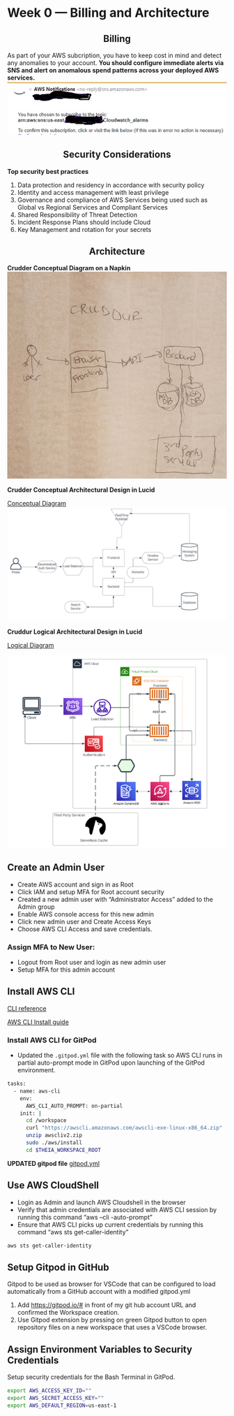 # Week 0 — Billing and Architecture
## <center>Billing </center>
As part of your AWS subcription, you have to keep cost in 
mind and detect any anomalies to your account. **You should configure immediate alerts via SNS and alert on anomalous spend patterns across your deployed AWS services.**  
![Alt text](../_docs/assets/Notification.jpg)

## <center> Security Considerations</center>
**Top security best practices**
1.	Data protection and residency in accordance with security policy
2.	Identity and access management with least privilege
3.	Governance and compliance of AWS Services being used such as Global vs Regional Services and Compliant Services
4.	Shared Responsibility of Threat Detection
5.	Incident Response Plans should include Cloud
6. Key Management and rotation for your secrets

## <center>Architecture </center>
**Crudder Conceptual Diagram on a Napkin**
![Alt text](../_docs/assets/napkin.jpg)

**Crudder Conceptual Architectural Design in Lucid** 

[Conceptual Diagram](https://lucid.app/lucidchart/invitations/accept/inv_9601902e-6fc9-457b-bcb1-83b8a61d8540)
![Alt text](<../_docs/assets/Conceptual Diagram.png>)


**Cruddur Logical Architectural Design in Lucid** 

[Logical Diagram](https://lucid.app/lucidchart/invitations/accept/inv_2e46f0c5-81e6-4ecc-80a1-889bed67465c)

![Alt text](<../_docs/assets/Logical Diagram.png>)


## Create an Admin User
-	Create AWS account and sign in as Root 
-	Click IAM and setup MFA for Root account security
-	Created a new admin user with “Administrator Access” added to the Admin group
-	Enable AWS console access for this new admin  
-	Click new admin user and Create Access Keys
-	Choose AWS CLI Access and save credentials.
### Assign MFA to New User:
-	Logout from Root user and login as new admin user 
-	Setup MFA for this admin account

## Install AWS CLI
[CLI reference](https://docs.aws.amazon.com/cli/latest/)

[AWS CLI Install guide](https://docs.aws.amazon.com/cli/latest/userguide/getting-started-install.html)
### Install AWS CLI for GitPod 
-	Updated the `.gitpod.yml` file with the following task so AWS CLI runs in partial auto-prompt mode in GitPod upon launching of the GitPod environment.
```sh
tasks:
  - name: aws-cli
    env:
      AWS_CLI_AUTO_PROMPT: on-partial
    init: |
      cd /workspace
      curl "https://awscli.amazonaws.com/awscli-exe-linux-x86_64.zip" -o "awscliv2.zip"
      unzip awscliv2.zip
      sudo ./aws/install
      cd $THEIA_WORKSPACE_ROOT
```

**UPDATED gitpod file** 
[gitpod.yml](https://github.com/cyberfly5/aws-bootcamp-cruddur-2023/main/.gitpod.yml)

## Use AWS CloudShell
-	Login as Admin and launch AWS Cloudshell in the browser
-	Verify that admin credentials are associated with AWS CLI session by running this command “aws –cli -auto-prompt”
-	Ensure that AWS CLI picks up current credentials by running this command “aws sts get-caller-identity”

```sh
aws sts get-caller-identity
```

## Setup Gitpod in GitHub 
Gitpod to be used as browser for VSCode that can be configured to load automatically from a GitHub account with a modified gitpod.yml 

1.	Add https://gitpod.io/# in front of my git hub account URL and confirmed the Workspace creation.
2.	Use Gitpod extension by pressing on green Gitpod button to open repository files on a new workspace that uses a VSCode browser.

## Assign Environment Variables to Security Credentials
Setup security credentials for the Bash Terminal in GitPod.  

```sh
export AWS_ACCESS_KEY_ID=""
export AWS_SECRET_ACCESS_KEY=""
export AWS_DEFAULT_REGION=us-east-1
```
